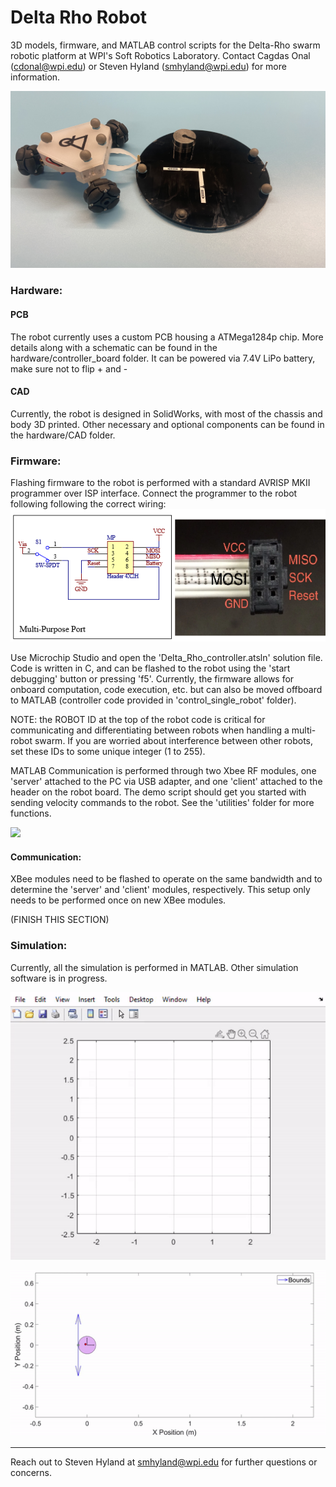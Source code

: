 # Delta Rho Robot
3D models, firmware, and MATLAB control scripts for the Delta-Rho swarm robotic platform at WPI's Soft Robotics Laboratory. Contact Cagdas Onal (cdonal@wpi.edu) or Steven Hyland (smhyland@wpi.edu) for more information.

![](media_demos/robot_mocap.JPEG)

### Hardware:
#### PCB
The robot currently uses a custom PCB housing a ATMega1284p chip. More details along with a schematic can be found in the hardware/controller_board folder. It can be powered via 7.4V LiPo battery, make sure not to flip + and -

#### CAD
Currently, the robot is designed in SolidWorks, with most of the chassis and body 3D printed. Other necessary and optional components can be found in the hardware/CAD folder.

### Firmware:
Flashing firmware to the robot is performed with a standard AVRISP MKII programmer over ISP interface. Connect the programmer to the robot following following the correct wiring:
![](media_demos/flasher.png)

Use Microchip Studio and open the 'Delta_Rho_controller.atsln' solution file. Code is written in C, and can be flashed to the robot using the 'start debugging' button or pressing 'f5'. Currently, the firmware allows for onboard computation, code execution, etc. but can also be moved offboard to MATLAB (controller code provided in 'control_single_robot' folder). 

NOTE: the ROBOT ID at the top of the robot code is critical for communicating and differentiating between robots when handling a multi-robot swarm. If you are worried about interference between other robots, set these IDs to some unique integer (1 to 255). 

MATLAB Communication is performed through two Xbee RF modules, one 'server' attached to the PC via USB adapter, and one 'client' attached to the header on the robot board.  The demo script should get you started with sending velocity commands to the robot. See the 'utilities' folder for more functions.

![](media_demos/moving_robot.gif)
#### Communication:
XBee modules need to be flashed to operate on the same bandwidth and to determine the 'server' and 'client' modules, respectively. This setup only needs to be performed once on new XBee modules. 

(FINISH THIS SECTION)

### Simulation:
Currently, all the simulation is performed in MATLAB. Other simulation software is in progress.

![](media_demos/attach_desired.gif)

![](media_demos/com_estimate.gif)

---

Reach out to Steven Hyland at smhyland@wpi.edu for further questions or concerns.
